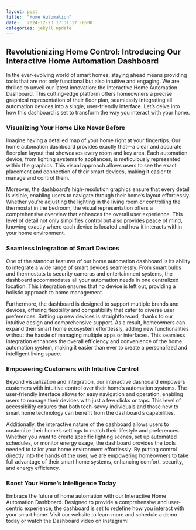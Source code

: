 ```yaml
---
layout: post
title:  "Home Automation"
date:   2024-12-23 17:31:17 -0500
categories: jekyll update
---
```

## Revolutionizing Home Control: Introducing Our Interactive Home Automation Dashboard

In the ever-evolving world of smart homes, staying ahead means providing tools that are not only functional but also intuitive and engaging. We are thrilled to unveil our latest innovation: the Interactive Home Automation Dashboard. This cutting-edge platform offers homeowners a precise graphical representation of their floor plan, seamlessly integrating all automation devices into a single, user-friendly interface. Let’s delve into how this dashboard is set to transform the way you interact with your home.


### **Visualizing Your Home Like Never Before**

Imagine having a detailed map of your home right at your fingertips. Our home automation dashboard provides exactly that—a clear and accurate floorplan layout that showcases every room and key area. Each automation device, from lighting systems to appliances, is meticulously represented within the graphics. This visual approach allows users to see the exact placement and connection of their smart devices, making it easier to manage and control them.

Moreover, the dashboard’s high-resolution graphics ensure that every detail is visible, enabling users to navigate through their home’s layout effortlessly. Whether you’re adjusting the lighting in the living room or controlling the thermostat in the bedroom, the visual representation offers a comprehensive overview that enhances the overall user experience. This level of detail not only simplifies control but also provides peace of mind, knowing exactly where each device is located and how it interacts within your home environment.

### **Seamless Integration of Smart Devices**

One of the standout features of our home automation dashboard is its ability to integrate a wide range of smart devices seamlessly. From smart bulbs and thermostats to security cameras and entertainment systems, the dashboard accommodates all your automation needs in one centralized location. This integration ensures that no device is left out, providing a holistic approach to home management.

Furthermore, the dashboard is designed to support multiple brands and devices, offering flexibility and compatibility that cater to diverse user preferences. Setting up new devices is straightforward, thanks to our intuitive design and comprehensive support. As a result, homeowners can expand their smart home ecosystem effortlessly, adding new functionalities without the hassle of managing multiple apps or interfaces. This seamless integration enhances the overall efficiency and convenience of the home automation system, making it easier than ever to create a personalized and intelligent living space.

### **Empowering Customers with Intuitive Control**

Beyond visualization and integration, our interactive dashboard empowers customers with intuitive control over their home’s automation systems. The user-friendly interface allows for easy navigation and operation, enabling users to manage their devices with just a few clicks or taps. This level of accessibility ensures that both tech-savvy individuals and those new to smart home technology can benefit from the dashboard’s capabilities.

Additionally, the interactive nature of the dashboard allows users to customize their home’s settings to match their lifestyle and preferences. Whether you want to create specific lighting scenes, set up automated schedules, or monitor energy usage, the dashboard provides the tools needed to tailor your home environment effortlessly. By putting control directly into the hands of the user, we are empowering homeowners to take full advantage of their smart home systems, enhancing comfort, security, and energy efficiency.

### **Boost Your Home’s Intelligence Today**

Embrace the future of home automation with our Interactive Home Automation Dashboard. Designed to provide a comprehensive and user-centric experience, the dashboard is set to redefine how you interact with your smart home. Visit our website to learn more and schedule a demo today or watch the Dashboard video on Instagram! 